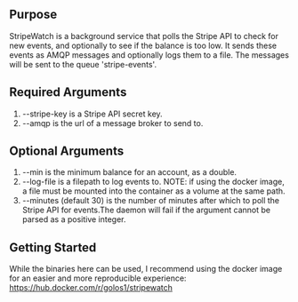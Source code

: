 ## Purpose
StripeWatch is a background service that polls the Stripe API to check for new events, and optionally to see if the balance is too low.
It sends these events as AMQP messages and optionally logs them to a file.
The messages will be sent to the queue 'stripe-events'.

## Required Arguments
1. --stripe-key is a Stripe API secret key.
2. --amqp is the url of a message broker to send to.
## Optional Arguments
1. --min is the minimum balance for an account, as a double.
2. --log-file is a filepath to log events to. NOTE: if using the docker image, a file must be mounted into the container as a volume at the same path.
3. --minutes (default 30) is the number of minutes after which to poll the Stripe API for events.The daemon will fail if the argument cannot be parsed as a positive integer.

## Getting Started
While the binaries here can be used, I recommend using the docker image for an easier and more reproducible experience: https://hub.docker.com/r/golos1/stripewatch